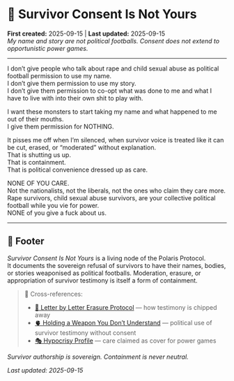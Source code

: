 # 💌 Survivor Consent Is Not Yours  
**First created:** 2025-09-15 | **Last updated:** 2025-09-15  
*My name and story are not political footballs. Consent does not extend to opportunistic power games.*  

---

I don’t give people who talk about rape and child sexual abuse as political football permission to use my name.  
I don’t give them permission to use my story.  
I don’t give them permission to co-opt what was done to me and what I have to live with into their own shit to play with.  

I want these monsters to start taking my name and what happened to me out of their mouths.  
I give them permission for NOTHING.  

It pisses me off when I’m silenced, when survivor voice is treated like it can be cut, erased, or “moderated” without explanation.  
That is shutting us up.  
That is containment.  
That is political convenience dressed up as care.  

NONE OF YOU CARE.  
Not the nationalists, not the liberals, not the ones who claim they care more.  
Rape survivors, child sexual abuse survivors, are your collective political football while you vie for power.  
NONE of you give a fuck about us.  

---

## 🏮 Footer  

*Survivor Consent Is Not Yours* is a living node of the Polaris Protocol.  
It documents the sovereign refusal of survivors to have their names, bodies, or stories weaponised as political footballs. Moderation, erasure, or appropriation of survivor testimony is itself a form of containment.  

> 📡 Cross-references:  
> - [💌 Letter by Letter Erasure Protocol](./💌_letter_by_letter_erasure_protocol.md) — how testimony is chipped away  
> - [🫀 Holding a Weapon You Don’t Understand](./🫀_holding_a_weapon_you_don’t_understand.md) — political use of survivor testimony without consent  
> - [🎭 Hypocrisy Profile](./🎭_hypocrisy_profile_uk_blair_cabinet.md) — care claimed as cover for power games  

*Survivor authorship is sovereign. Containment is never neutral.*  

_Last updated: 2025-09-15_
